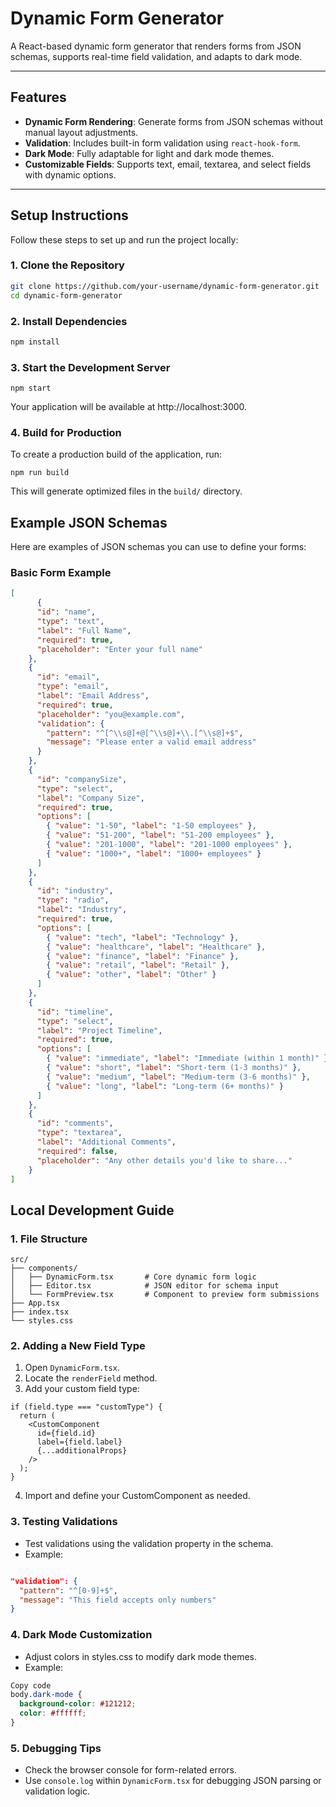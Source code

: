 # **Dynamic Form Generator**

A React-based dynamic form generator that renders forms from JSON schemas, supports real-time field validation, and adapts to dark mode.

---

## **Features**

- **Dynamic Form Rendering**: Generate forms from JSON schemas without manual layout adjustments.
- **Validation**: Includes built-in form validation using `react-hook-form`.
- **Dark Mode**: Fully adaptable for light and dark mode themes.
- **Customizable Fields**: Supports text, email, textarea, and select fields with dynamic options.

---

## **Setup Instructions**

Follow these steps to set up and run the project locally:

### **1. Clone the Repository**

```bash
git clone https://github.com/your-username/dynamic-form-generator.git
cd dynamic-form-generator
```
### **2. Install Dependencies**
```bash
npm install
```
### **3. Start the Development Server**
```
npm start
```
Your application will be available at http://localhost:3000.

### **4. Build for Production**
To create a production build of the application, run:
```
npm run build
```
This will generate optimized files in the ``build/`` directory.

## **Example JSON Schemas**
Here are examples of JSON schemas you can use to define your forms:

### **Basic Form Example**
```Json
[
      {
      "id": "name",
      "type": "text",
      "label": "Full Name",
      "required": true,
      "placeholder": "Enter your full name"
    },
    {
      "id": "email",
      "type": "email",
      "label": "Email Address",
      "required": true,
      "placeholder": "you@example.com",
      "validation": {
        "pattern": "^[^\\s@]+@[^\\s@]+\\.[^\\s@]+$",
        "message": "Please enter a valid email address"
      }
    },
    {
      "id": "companySize",
      "type": "select",
      "label": "Company Size",
      "required": true,
      "options": [
        { "value": "1-50", "label": "1-50 employees" },
        { "value": "51-200", "label": "51-200 employees" },
        { "value": "201-1000", "label": "201-1000 employees" },
        { "value": "1000+", "label": "1000+ employees" }
      ]
    },
    {
      "id": "industry",
      "type": "radio",
      "label": "Industry",
      "required": true,
      "options": [
        { "value": "tech", "label": "Technology" },
        { "value": "healthcare", "label": "Healthcare" },
        { "value": "finance", "label": "Finance" },
        { "value": "retail", "label": "Retail" },
        { "value": "other", "label": "Other" }
      ]
    },
    {
      "id": "timeline",
      "type": "select",
      "label": "Project Timeline",
      "required": true,
      "options": [
        { "value": "immediate", "label": "Immediate (within 1 month)" },
        { "value": "short", "label": "Short-term (1-3 months)" },
        { "value": "medium", "label": "Medium-term (3-6 months)" },
        { "value": "long", "label": "Long-term (6+ months)" }
      ]
    },
    {
      "id": "comments",
      "type": "textarea",
      "label": "Additional Comments",
      "required": false,
      "placeholder": "Any other details you'd like to share..."
    }
]
```
## **Local Development Guide**
### **1. File Structure**

```plaintext
src/
├── components/
│   ├── DynamicForm.tsx       # Core dynamic form logic
│   ├── Editor.tsx            # JSON editor for schema input
│   └── FormPreview.tsx       # Component to preview form submissions
├── App.tsx                   
├── index.tsx                 
└── styles.css                
```         

### **2. Adding a New Field Type**
1. Open ``DynamicForm.tsx``.
2. Locate the ``renderField`` method.
3. Add your custom field type:

```tsx
if (field.type === "customType") {
  return (
    <CustomComponent
      id={field.id}
      label={field.label}
      {...additionalProps}
    />
  );
}
```
4. Import and define your CustomComponent as needed.
### **3. Testing Validations**
- Test validations using the validation property in the schema.
- Example:
```json

"validation": {
  "pattern": "^[0-9]+$",
  "message": "This field accepts only numbers"
}
```
### **4. Dark Mode Customization**
- Adjust colors in styles.css to modify dark mode themes.
- Example:
```css
Copy code
body.dark-mode {
  background-color: #121212;
  color: #ffffff;
}
```

### **5. Debugging Tips**
- Check the browser console for form-related errors.
- Use ``console.log`` within ``DynamicForm.tsx`` for debugging JSON parsing or validation logic.

